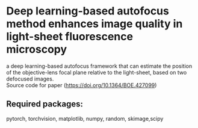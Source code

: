 # Deep learning-based autofocus method enhances image quality in light-sheet fluorescence microscopy
a deep learning-based autofocus framework that can estimate the position of the objective-lens focal plane relative to the light-sheet, based on two defocused images.  
Source code for paper (https://doi.org/10.1364/BOE.427099)
## Required packages:
pytorch, torchvision, matplotlib, numpy, random, skimage,scipy


